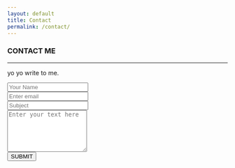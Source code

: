 ```yaml
---
layout: default
title: Contact
permalink: /contact/
---
```



  <div class="container pt">
    <div class="row mt">
      <div class="col-lg-6 col-lg-offset-3 centered">
        <h3>CONTACT ME</h3>
        <hr>
        <p>yo yo write to me.</p>
      </div>
    </div>
    <div class="row mt">  
      <div class="col-lg-8 col-lg-offset-2">
        <form role="form">
          <div class="form-group">
            <input type="name" class="form-control" id="NameInputEmail1" placeholder="Your Name">
            <br>
          </div>
          <div class="form-group">
            <input type="email" class="form-control" id="exampleInputEmail1" placeholder="Enter email">
            <br>
          </div>
          <div class="form-group">
            <input type="email" class="form-control" id="subjectEmail1" placeholder="Subject">
            <br>
          </div>
          <textarea class="form-control" rows="6" placeholder="Enter your text here"></textarea>
            <br>
          <button type="submit" class="btn btn-success">SUBMIT</button>
        </form>         
      </div>
    </div><!-- /row -->
  </div><!-- /container -->